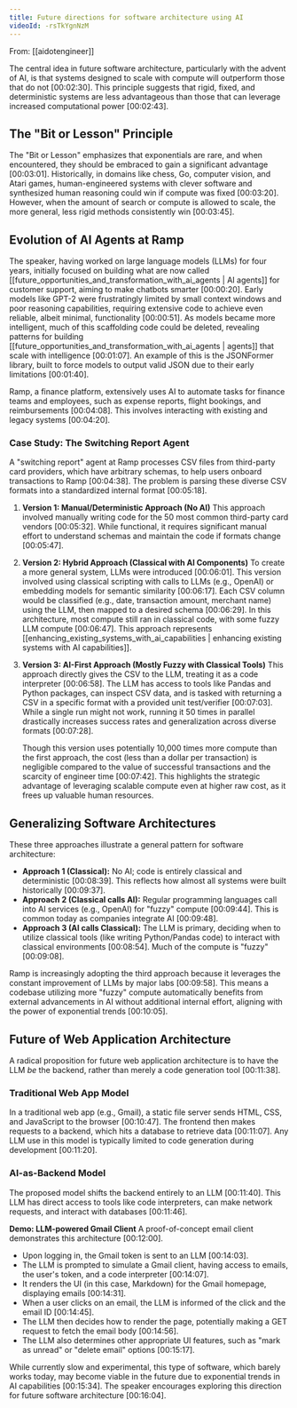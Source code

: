 ```yaml
---
title: Future directions for software architecture using AI
videoId: -rsTkYgnNzM
---
```


From: [[aidotengineer]] <br/> 

The central idea in future software architecture, particularly with the advent of AI, is that systems designed to scale with compute will outperform those that do not <a class="yt-timestamp" data-t="00:02:30">[00:02:30]</a>. This principle suggests that rigid, fixed, and deterministic systems are less advantageous than those that can leverage increased computational power <a class="yt-timestamp" data-t="00:02:43">[00:02:43]</a>.

## The "Bit or Lesson" Principle

The "Bit or Lesson" emphasizes that exponentials are rare, and when encountered, they should be embraced to gain a significant advantage <a class="yt-timestamp" data-t="00:03:01">[00:03:01]</a>. Historically, in domains like chess, Go, computer vision, and Atari games, human-engineered systems with clever software and synthesized human reasoning could win if compute was fixed <a class="yt-timestamp" data-t="00:03:20">[00:03:20]</a>. However, when the amount of search or compute is allowed to scale, the more general, less rigid methods consistently win <a class="yt-timestamp" data-t="00:03:45">[00:03:45]</a>.

## Evolution of AI Agents at Ramp

The speaker, having worked on large language models (LLMs) for four years, initially focused on building what are now called [[future_opportunities_and_transformation_with_ai_agents | AI agents]] for customer support, aiming to make chatbots smarter <a class="yt-timestamp" data-t="00:00:20">[00:00:20]</a>. Early models like GPT-2 were frustratingly limited by small context windows and poor reasoning capabilities, requiring extensive code to achieve even reliable, albeit minimal, functionality <a class="yt-timestamp" data-t="00:00:51">[00:00:51]</a>. As models became more intelligent, much of this scaffolding code could be deleted, revealing patterns for building [[future_opportunities_and_transformation_with_ai_agents | agents]] that scale with intelligence <a class="yt-timestamp" data-t="00:01:07">[00:01:07]</a>. An example of this is the JSONFormer library, built to force models to output valid JSON due to their early limitations <a class="yt-timestamp" data-t="00:01:40">[00:01:40]</a>.

Ramp, a finance platform, extensively uses AI to automate tasks for finance teams and employees, such as expense reports, flight bookings, and reimbursements <a class="yt-timestamp" data-t="00:04:08">[00:04:08]</a>. This involves interacting with existing and legacy systems <a class="yt-timestamp" data-t="00:04:20">[00:04:20]</a>.

### Case Study: The Switching Report Agent

A "switching report" agent at Ramp processes CSV files from third-party card providers, which have arbitrary schemas, to help users onboard transactions to Ramp <a class="yt-timestamp" data-t="00:04:38">[00:04:38]</a>. The problem is parsing these diverse CSV formats into a standardized internal format <a class="yt-timestamp" data-t="00:05:18">[00:05:18]</a>.

1.  **Version 1: Manual/Deterministic Approach (No AI)**
    This approach involved manually writing code for the 50 most common third-party card vendors <a class="yt-timestamp" data-t="00:05:32">[00:05:32]</a>. While functional, it requires significant manual effort to understand schemas and maintain the code if formats change <a class="yt-timestamp" data-t="00:05:47">[00:05:47]</a>.

2.  **Version 2: Hybrid Approach (Classical with AI Components)**
    To create a more general system, LLMs were introduced <a class="yt-timestamp" data-t="00:06:01">[00:06:01]</a>. This version involved using classical scripting with calls to LLMs (e.g., OpenAI) or embedding models for semantic similarity <a class="yt-timestamp" data-t="00:06:17">[00:06:17]</a>. Each CSV column would be classified (e.g., date, transaction amount, merchant name) using the LLM, then mapped to a desired schema <a class="yt-timestamp" data-t="00:06:29">[00:06:29]</a>. In this architecture, most compute still ran in classical code, with some fuzzy LLM compute <a class="yt-timestamp" data-t="00:06:47">[00:06:47]</a>. This approach represents [[enhancing_existing_systems_with_ai_capabilities | enhancing existing systems with AI capabilities]].

3.  **Version 3: AI-First Approach (Mostly Fuzzy with Classical Tools)**
    This approach directly gives the CSV to the LLM, treating it as a code interpreter <a class="yt-timestamp" data-t="00:06:58">[00:06:58]</a>. The LLM has access to tools like Pandas and Python packages, can inspect CSV data, and is tasked with returning a CSV in a specific format with a provided unit test/verifier <a class="yt-timestamp" data-t="00:07:03">[00:07:03]</a>. While a single run might not work, running it 50 times in parallel drastically increases success rates and generalization across diverse formats <a class="yt-timestamp" data-t="00:07:28">[00:07:28]</a>.

    Though this version uses potentially 10,000 times more compute than the first approach, the cost (less than a dollar per transaction) is negligible compared to the value of successful transactions and the scarcity of engineer time <a class="yt-timestamp" data-t="00:07:42">[00:07:42]</a>. This highlights the strategic advantage of leveraging scalable compute even at higher raw cost, as it frees up valuable human resources.

## Generalizing Software Architectures

These three approaches illustrate a general pattern for software architecture:
*   **Approach 1 (Classical):** No AI; code is entirely classical and deterministic <a class="yt-timestamp" data-t="00:08:39">[00:08:39]</a>. This reflects how almost all systems were built historically <a class="yt-timestamp" data-t="00:09:37">[00:09:37]</a>.
*   **Approach 2 (Classical calls AI):** Regular programming languages call into AI services (e.g., OpenAI) for "fuzzy" compute <a class="yt-timestamp" data-t="00:09:44">[00:09:44]</a>. This is common today as companies integrate AI <a class="yt-timestamp" data-t="00:09:48">[00:09:48]</a>.
*   **Approach 3 (AI calls Classical):** The LLM is primary, deciding when to utilize classical tools (like writing Python/Pandas code) to interact with classical environments <a class="yt-timestamp" data-t="00:08:54">[00:08:54]</a>. Much of the compute is "fuzzy" <a class="yt-timestamp" data-t="00:09:08">[00:09:08]</a>.

Ramp is increasingly adopting the third approach because it leverages the constant improvement of LLMs by major labs <a class="yt-timestamp" data-t="00:09:58">[00:09:58]</a>. This means a codebase utilizing more "fuzzy" compute automatically benefits from external advancements in AI without additional internal effort, aligning with the power of exponential trends <a class="yt-timestamp" data-t="00:10:05">[00:10:05]</a>.

## Future of Web Application Architecture

A radical proposition for future web application architecture is to have the LLM *be* the backend, rather than merely a code generation tool <a class="yt-timestamp" data-t="00:11:38">[00:11:38]</a>.

### Traditional Web App Model
In a traditional web app (e.g., Gmail), a static file server sends HTML, CSS, and JavaScript to the browser <a class="yt-timestamp" data-t="00:10:47">[00:10:47]</a>. The frontend then makes requests to a backend, which hits a database to retrieve data <a class="yt-timestamp" data-t="00:11:07">[00:11:07]</a>. Any LLM use in this model is typically limited to code generation during development <a class="yt-timestamp" data-t="00:11:20">[00:11:20]</a>.

### AI-as-Backend Model
The proposed model shifts the backend entirely to an LLM <a class="yt-timestamp" data-t="00:11:40">[00:11:40]</a>. This LLM has direct access to tools like code interpreters, can make network requests, and interact with databases <a class="yt-timestamp" data-t="00:11:46">[00:11:46]</a>.

**Demo: LLM-powered Gmail Client**
A proof-of-concept email client demonstrates this architecture <a class="yt-timestamp" data-t="00:12:00">[00:12:00]</a>.
*   Upon logging in, the Gmail token is sent to an LLM <a class="yt-timestamp" data-t="00:14:03">[00:14:03]</a>.
*   The LLM is prompted to simulate a Gmail client, having access to emails, the user's token, and a code interpreter <a class="yt-timestamp" data-t="00:14:07">[00:14:07]</a>.
*   It renders the UI (in this case, Markdown) for the Gmail homepage, displaying emails <a class="yt-timestamp" data-t="00:14:31">[00:14:31]</a>.
*   When a user clicks on an email, the LLM is informed of the click and the email ID <a class="yt-timestamp" data-t="00:14:45">[00:14:45]</a>.
*   The LLM then decides how to render the page, potentially making a GET request to fetch the email body <a class="yt-timestamp" data-t="00:14:56">[00:14:56]</a>.
*   The LLM also determines other appropriate UI features, such as "mark as unread" or "delete email" options <a class="yt-timestamp" data-t="00:15:17">[00:15:17]</a>.

While currently slow and experimental, this type of software, which barely works today, may become viable in the future due to exponential trends in AI capabilities <a class="yt-timestamp" data-t="00:15:34">[00:15:34]</a>. The speaker encourages exploring this direction for future software architecture <a class="yt-timestamp" data-t="00:16:04">[00:16:04]</a>.